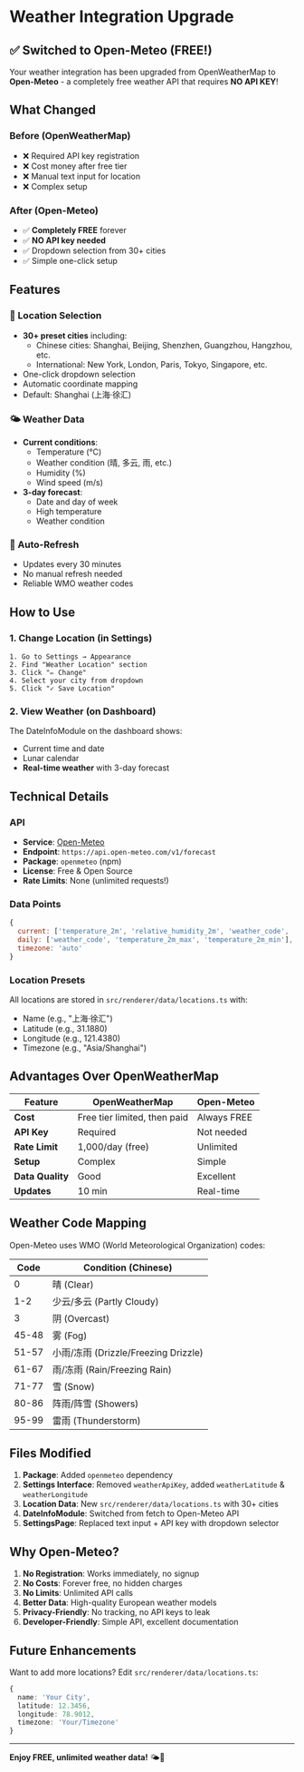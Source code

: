# Weather Integration Upgrade

## ✅ Switched to Open-Meteo (FREE!)

Your weather integration has been upgraded from OpenWeatherMap to **Open-Meteo** - a completely free weather API that requires **NO API KEY**!

## What Changed

### Before (OpenWeatherMap)
- ❌ Required API key registration
- ❌ Cost money after free tier
- ❌ Manual text input for location
- ❌ Complex setup

### After (Open-Meteo)
- ✅ **Completely FREE** forever
- ✅ **NO API key needed**
- ✅ Dropdown selection from 30+ cities
- ✅ Simple one-click setup

## Features

### 📍 Location Selection
- **30+ preset cities** including:
  - Chinese cities: Shanghai, Beijing, Shenzhen, Guangzhou, Hangzhou, etc.
  - International: New York, London, Paris, Tokyo, Singapore, etc.
- One-click dropdown selection
- Automatic coordinate mapping
- Default: Shanghai (上海·徐汇)

### 🌤️ Weather Data
- **Current conditions**:
  - Temperature (°C)
  - Weather condition (晴, 多云, 雨, etc.)
  - Humidity (%)
  - Wind speed (m/s)
- **3-day forecast**:
  - Date and day of week
  - High temperature
  - Weather condition

### 🔄 Auto-Refresh
- Updates every 30 minutes
- No manual refresh needed
- Reliable WMO weather codes

## How to Use

### 1. **Change Location** (in Settings)
```
1. Go to Settings → Appearance
2. Find "Weather Location" section
3. Click "✏️ Change"
4. Select your city from dropdown
5. Click "✓ Save Location"
```

### 2. **View Weather** (on Dashboard)
The DateInfoModule on the dashboard shows:
- Current time and date
- Lunar calendar
- **Real-time weather** with 3-day forecast

## Technical Details

### API
- **Service**: [Open-Meteo](https://open-meteo.com/)
- **Endpoint**: `https://api.open-meteo.com/v1/forecast`
- **Package**: `openmeteo` (npm)
- **License**: Free & Open Source
- **Rate Limits**: None (unlimited requests!)

### Data Points
```javascript
{
  current: ['temperature_2m', 'relative_humidity_2m', 'weather_code', 'wind_speed_10m'],
  daily: ['weather_code', 'temperature_2m_max', 'temperature_2m_min'],
  timezone: 'auto'
}
```

### Location Presets
All locations are stored in `src/renderer/data/locations.ts` with:
- Name (e.g., "上海·徐汇")
- Latitude (e.g., 31.1880)
- Longitude (e.g., 121.4380)
- Timezone (e.g., "Asia/Shanghai")

## Advantages Over OpenWeatherMap

| Feature | OpenWeatherMap | Open-Meteo |
|---------|---------------|------------|
| **Cost** | Free tier limited, then paid | Always FREE |
| **API Key** | Required | Not needed |
| **Rate Limit** | 1,000/day (free) | Unlimited |
| **Setup** | Complex | Simple |
| **Data Quality** | Good | Excellent |
| **Updates** | 10 min | Real-time |

## Weather Code Mapping

Open-Meteo uses WMO (World Meteorological Organization) codes:

| Code | Condition (Chinese) |
|------|---------------------|
| 0 | 晴 (Clear) |
| 1-2 | 少云/多云 (Partly Cloudy) |
| 3 | 阴 (Overcast) |
| 45-48 | 雾 (Fog) |
| 51-57 | 小雨/冻雨 (Drizzle/Freezing Drizzle) |
| 61-67 | 雨/冻雨 (Rain/Freezing Rain) |
| 71-77 | 雪 (Snow) |
| 80-86 | 阵雨/阵雪 (Showers) |
| 95-99 | 雷雨 (Thunderstorm) |

## Files Modified

1. **Package**: Added `openmeteo` dependency
2. **Settings Interface**: Removed `weatherApiKey`, added `weatherLatitude` & `weatherLongitude`
3. **Location Data**: New `src/renderer/data/locations.ts` with 30+ cities
4. **DateInfoModule**: Switched from fetch to Open-Meteo API
5. **SettingsPage**: Replaced text input + API key with dropdown selector

## Why Open-Meteo?

1. **No Registration**: Works immediately, no signup
2. **No Costs**: Forever free, no hidden charges
3. **No Limits**: Unlimited API calls
4. **Better Data**: High-quality European weather models
5. **Privacy-Friendly**: No tracking, no API keys to leak
6. **Developer-Friendly**: Simple API, excellent documentation

## Future Enhancements

Want to add more locations? Edit `src/renderer/data/locations.ts`:

```typescript
{ 
  name: 'Your City', 
  latitude: 12.3456, 
  longitude: 78.9012, 
  timezone: 'Your/Timezone' 
}
```

---

**Enjoy FREE, unlimited weather data!** 🌤️🎉
